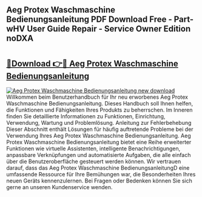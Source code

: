 ## Aeg Protex Waschmaschine Bedienungsanleitung PDF Download Free - Part-wHV User Guide Repair - Service Owner Edition noDXA

# <h2><a href="http://df2ueg1.blite.top/?on=Aeg+Protex+Waschmaschine+Bedienungsanleitung">🔗Download 👉🔴 Aeg Protex Waschmaschine Bedienungsanleitung</a></h2>

[![Aeg Protex Waschmaschine Bedienungsanleitung new download](https://i.imgur.com/lujVjoI.png)](http://df2ueg1.blite.top/?on=Aeg+Protex+Waschmaschine+Bedienungsanleitung)
Willkommen beim Benutzerhandbuch für Ihr neu erworbenes Aeg Protex Waschmaschine Bedienungsanleitung. Dieses Handbuch soll Ihnen helfen, die Funktionen und Fähigkeiten Ihres Produkts zu beherrschen. Im Inneren finden Sie detaillierte Informationen zu Funktionen, Einrichtung, Verwendung, Wartung und Problemlösung. Anleitung zur Fehlerbehebung Dieser Abschnitt enthält Lösungen für häufig auftretende Probleme bei der Verwendung Ihres Aeg Protex Waschmaschine Bedienungsanleitung. Aeg Protex Waschmaschine Bedienungsanleitung bietet eine Reihe erweiterter Funktionen wie virtuelle Assistenten, intelligente Benachrichtigungen, anpassbare Verknüpfungen und automatisierte Aufgaben, die alle einfach über die Benutzeroberfläche gesteuert werden können. Wir vertrauen darauf, dass das Aeg Protex Waschmaschine BedienungsanleitungD eine umfassende Ressource für Ihre Bemühungen war, die Besonderheiten Ihres neuen Geräts kennenzulernen. Bei Fragen oder Bedenken können Sie sich gerne an unseren Kundenservice wenden.
